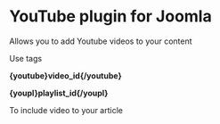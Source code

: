 # YouTube plugin for Joomla
Allows you to add Youtube videos to your content

Use tags
 
**{youtube}video_id{/youtube}**

**{youpl}playlist_id{/youpl}**

To include video to your article 